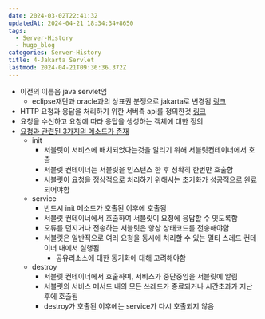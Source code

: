 ```yaml
---
date: 2024-03-02T22:41:32
updatedAt: 2024-04-21 18:34:34+8650
tags:
  - Server-History
  - hugo_blog
categories: Server-History
title: 4-Jakarta Servlet
lastmod: 2024-04-21T09:36:36.372Z
---
```

* 이전의 이름음 java servlet임
  * eclipse재단과 oracle과의 상표권 분쟁으로 jakarta로 변경됨 [링크](https://www.samsungsds.com/kr/insights/java_jakarta.html)
* HTTP 요청과 응답을 처리하기 위한 서버측 api를 정의한것 [링크](https://jakarta.ee/specifications/servlet/)
* 요청을 수신하고 요청에 따라 응답을 생성하는 객체에 대한 정의
* [요청과 관련된 3가지의 메소드가 존재](https://jakarta.ee/specifications/platform/9/apidocs/jakarta/servlet/servlet)
  * init
    * 서블릿이 서비스에 배치되었다는것을 알리기 위해 서블릿컨테이너에서 호출
    * 서블릿 컨테이너는 서블릿을 인스턴스 한 후 정확히 한번만 호출함
    * 서블릿이 요청을 정상적으로 처리하기 위해서는 초기화가 성공적으로 완료되어야함
  * service
    * 반드시 init 메소드가 호출된 이후에 호출됨
    * 서블릿 컨테이너에서 호출하여 서블릿이 요청에 응답할 수 잇도록함
    * 오류를 던지거나 전송하는 서블릿은 항상 상태코드를 전송해야함
    * 서블릿은 일반적으로 여러 요청을 동시에 처리할 수 있는 멀티 스레드 컨테이너 내에서 실행됨
      * 공유리소스에 대한 동기화에 대해 고려해야함
  * destroy
    * 서블릿 컨테이너에서 호출하며, 서비스가 중단중임을 서블릿에 알림
    * 서블릿의 서비스 메서드 내의 모든 쓰레드가 종료되거나 시간초과가 지난 후에 호출됨
    * destroy가 호출된 이후에는 service가 다시 호출되지 않음
